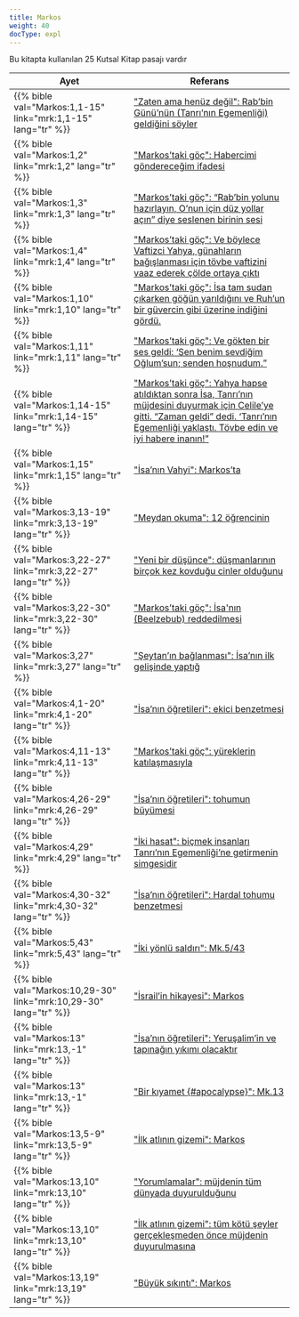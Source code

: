 ```yaml
---
title: Markos
weight: 40
docType: expl
---
```


Bu kitapta kullanılan 25 Kutsal Kitap pasajı vardır

| Ayet | Referans |
|-------|-----------|
| {{% bible val="Markos:1,1-15" link="mrk:1,1-15" lang="tr" %}} | ["Zaten ama henüz değil": Rab’bin Günü’nün (Tanrı’nın Egemenliği) geldiğini söyler](/expl/background/israel/jesus-and-the-covenant#1438) |
| {{% bible val="Markos:1,2" link="mrk:1,2" lang="tr" %}} | ["Markos’taki göç": Habercimi göndereceğim ifadesi](/expl/background/israel/the-second-exodus#098c) |
| {{% bible val="Markos:1,3" link="mrk:1,3" lang="tr" %}} | ["Markos’taki göç": “Rab’bin yolunu hazırlayın, O’nun için düz yollar açın” diye seslenen birinin sesi](/expl/background/israel/the-second-exodus#098c) |
| {{% bible val="Markos:1,4" link="mrk:1,4" lang="tr" %}} | ["Markos’taki göç": Ve böylece Vaftizci Yahya, günahların bağışlanması için tövbe vaftizini vaaz ederek çölde ortaya çıktı](/expl/background/israel/the-second-exodus#098c) |
| {{% bible val="Markos:1,10" link="mrk:1,10" lang="tr" %}} | ["Markos’taki göç": İsa tam sudan çıkarken göğün yarıldığını ve Ruh’un bir güvercin gibi üzerine indiğini gördü.](/expl/background/israel/the-second-exodus#098c) |
| {{% bible val="Markos:1,11" link="mrk:1,11" lang="tr" %}} | ["Markos’taki göç": Ve gökten bir ses geldi: ‘Sen benim sevdiğim Oğlum’sun; senden hoşnudum.”](/expl/background/israel/the-second-exodus#098c) |
| {{% bible val="Markos:1,14-15" link="mrk:1,14-15" lang="tr" %}} | ["Markos’taki göç": Yahya hapse atıldıktan sonra İsa, Tanrı’nın müjdesini duyurmak için Celile’ye gitti. “Zaman geldi” dedi. ‘Tanrı’nın Egemenliği yaklaştı. Tövbe edin ve iyi habere inanın!”](/expl/background/israel/the-second-exodus#098c) |
| {{% bible val="Markos:1,15" link="mrk:1,15" lang="tr" %}} | ["İsa’nın Vahyi": Markos’ta](/expl/content/vision/setting-the-foundation#1995) |
| {{% bible val="Markos:3,13-19" link="mrk:3,13-19" lang="tr" %}} | ["Meydan okuma": 12 öğrencinin](/expl/background/israel/jesus-and-the-covenant#1481) |
| {{% bible val="Markos:3,22-27" link="mrk:3,22-27" lang="tr" %}} | ["Yeni bir düşünce": düşmanlarının birçok kez kovduğu cinler olduğunu](/expl/background/israel/jesus-and-the-covenant#177b) |
| {{% bible val="Markos:3,22-30" link="mrk:3,22-30" lang="tr" %}} | ["Markos’taki göç": İsa'nın (Beelzebub) reddedilmesi](/expl/background/israel/the-second-exodus#098c) |
| {{% bible val="Markos:3,27" link="mrk:3,27" lang="tr" %}} | ["Şeytan’ın bağlanması": İsa’nın ilk gelişinde yaptığ](/expl/content/1000y/the-thousand-year-kingdom#1f30) |
| {{% bible val="Markos:4,1-20" link="mrk:4,1-20" lang="tr" %}} | ["İsa’nın öğretileri": eki̇ci̇ benzetmesi̇](/expl/background/israel/jesus-and-the-covenant#9f5f) |
| {{% bible val="Markos:4,11-13" link="mrk:4,11-13" lang="tr" %}} | ["Markos’taki göç": yüreklerin katılaşmasıyla](/expl/background/israel/the-second-exodus#098c) |
| {{% bible val="Markos:4,26-29" link="mrk:4,26-29" lang="tr" %}} | ["İsa’nın öğretileri": tohumun büyümesi](/expl/background/israel/jesus-and-the-covenant#9f5f) |
| {{% bible val="Markos:4,29" link="mrk:4,29" lang="tr" %}} | ["İki hasat": biçmek insanları Tanrı’nın Egemenliği’ne getirmenin simgesidir](/expl/content/harvest/gods-army-and-the-seven-angels#c8c5) |
| {{% bible val="Markos:4,30-32" link="mrk:4,30-32" lang="tr" %}} | ["İsa’nın öğretileri": Hardal tohumu benzetmesi](/expl/background/israel/jesus-and-the-covenant#9f5f) |
| {{% bible val="Markos:5,43" link="mrk:5,43" lang="tr" %}} | ["İki yönlü saldırı": Mk.5/43](/expl/content/beasts/the-nature-of-the-beast-in-the-book-of-revelation#6999) |
| {{% bible val="Markos:10,29-30" link="mrk:10,29-30" lang="tr" %}} | ["İsrail’in hikayesi": Markos](/appl/topics/hero/who-rules-the-world#3370) |
| {{% bible val="Markos:13" link="mrk:13,-1" lang="tr" %}} | ["İsa’nın öğretileri": Yeruşalim’in ve tapınağın yıkımı olacaktır](/expl/background/israel/jesus-and-the-covenant#9f5f) |
| {{% bible val="Markos:13" link="mrk:13,-1" lang="tr" %}} | ["Bir kıyamet {#apocalypse}": Mk.13](/expl/background/literature/the-book-of-revelation-how-to-read-it#apocalypse) |
| {{% bible val="Markos:13,5-9" link="mrk:13,5-9" lang="tr" %}} | ["İlk atlının gizemi": Markos](/expl/content/seals/the-mystery-of-the-four-horse-men#dba7) |
| {{% bible val="Markos:13,10" link="mrk:13,10" lang="tr" %}} | ["Yorumlamalar": müjdenin tüm dünyada duyurulduğunu](/expl/content/seals/the-mystery-of-the-four-horse-men#64b0) |
| {{% bible val="Markos:13,10" link="mrk:13,10" lang="tr" %}} | ["İlk atlının gizemi": tüm kötü şeyler gerçekleşmeden önce müjdenin duyurulmasına](/expl/content/seals/the-mystery-of-the-four-horse-men#dba7) |
| {{% bible val="Markos:13,19" link="mrk:13,19" lang="tr" %}} | ["Büyük sıkıntı": Markos](/expl/content/army/the-end-time-and-the-great-tribulation#ef13) |
